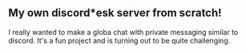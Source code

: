 ## My own discord*esk server from scratch!

I really wanted to make a globa chat with private messaging similar to discord. It's a fun project and is turning out to be quite challenging.
